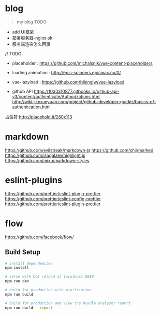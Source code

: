 # blog

> my blog
TODO:
* add UI框架
* 部署服务器-nginx ok
* 服务端渲染怎么回事


// TODO:
* placeholder : https://github.com/michalsnik/vue-content-placeholders
* loading animation : http://epic-spinners.epicmax.co/#/
* vue-lazyload : https://github.com/hilongjw/vue-lazyload

* github API https://1030310877.gitbooks.io/github-api-v3/content/authenticate/Authorizations.html
http://wiki.jikexueyuan.com/project/github-developer-guides/basics-of-authentication.html

占位符
http://placehold.it/280x113

# markdown
https://github.com/evilstreak/markdown-js
https://github.com/chjj/marked
https://github.com/isagalaev/highlight.js
https://github.com/mixu/markdown-styles


# eslint-plugins
https://github.com/prettier/eslint-plugin-prettier
https://github.com/prettier/eslint-config-prettier
https://github.com/prettier/eslint-plugin-prettier


# flow
https://github.com/facebook/flow/

## Build Setup

``` bash
# install dependencies
npm install

# serve with hot reload at localhost:8080
npm run dev

# build for production with minification
npm run build

# build for production and view the bundle analyzer report
npm run build --report
```
